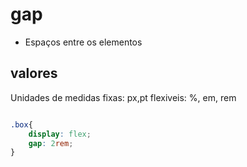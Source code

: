 # gap

- Espaços entre os elementos

## valores

Unidades de medidas
fixas: px,pt
flexiveis: %, em, rem

```css

.box{
    display: flex;
    gap: 2rem;
}

```